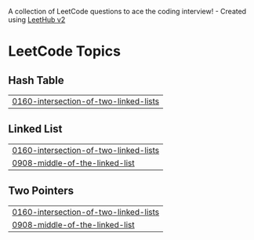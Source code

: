 A collection of LeetCode questions to ace the coding interview! - Created using [LeetHub v2](https://github.com/arunbhardwaj/LeetHub-2.0)
<!---LeetCode Topics Start-->
# LeetCode Topics
## Hash Table
|  |
| ------- |
| [0160-intersection-of-two-linked-lists](https://github.com/DheerajSChauhan/dsc-is-coding-wooW-/tree/master/0160-intersection-of-two-linked-lists) |
## Linked List
|  |
| ------- |
| [0160-intersection-of-two-linked-lists](https://github.com/DheerajSChauhan/dsc-is-coding-wooW-/tree/master/0160-intersection-of-two-linked-lists) |
| [0908-middle-of-the-linked-list](https://github.com/DheerajSChauhan/dsc-is-coding-wooW-/tree/master/0908-middle-of-the-linked-list) |
## Two Pointers
|  |
| ------- |
| [0160-intersection-of-two-linked-lists](https://github.com/DheerajSChauhan/dsc-is-coding-wooW-/tree/master/0160-intersection-of-two-linked-lists) |
| [0908-middle-of-the-linked-list](https://github.com/DheerajSChauhan/dsc-is-coding-wooW-/tree/master/0908-middle-of-the-linked-list) |
<!---LeetCode Topics End-->